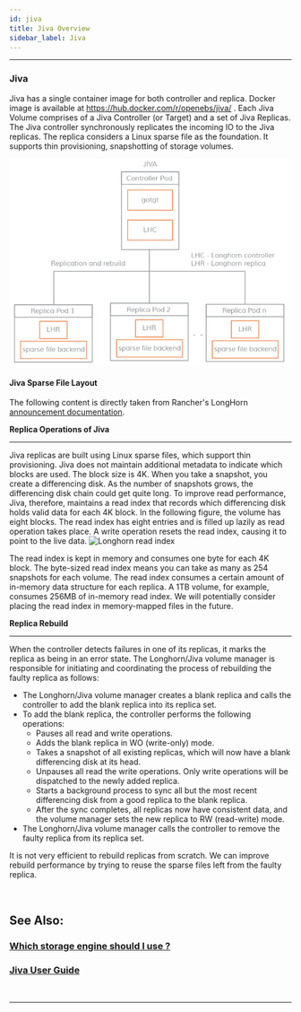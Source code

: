 ```yaml
---
id: jiva
title: Jiva Overview
sidebar_label: Jiva
---
```


------



### Jiva

Jiva has a single container image for both controller and replica. Docker image is available at https://hub.docker.com/r/openebs/jiva/ . Each Jiva Volume comprises of a Jiva Controller (or Target) and a set of Jiva Replicas. The Jiva controller synchronously replicates the incoming IO to the Jiva replicas. The replica considers a Linux sparse file as the foundation. It supports thin provisioning, snapshotting of storage volumes.

![Jiva storage engine of OpenEBS](/docs/assets/jiva.png)

#### Jiva Sparse File Layout

The following content is directly taken from Rancher's LongHorn [announcement documentation](https://rancher.com/microservices-block-storage/).

**Replica Operations of Jiva**

------

Jiva replicas are built using Linux sparse files, which support thin provisioning. Jiva does not maintain additional metadata to indicate which blocks are used. The block size is 4K. When you take a snapshot, you create a differencing disk. As the number of snapshots grows, the differencing disk chain could get quite long. To improve read performance, Jiva, therefore, maintains a read index that records which differencing disk holds valid data for each 4K block. In the following figure, the volume has eight blocks. The read index has eight entries and is filled up lazily as read operation takes place. A write operation resets the read index, causing it to point to the live data. ![Longhorn read index](http://cdn.rancher.com/wp-content/uploads/2017/04/14095610/Longhorn-blog-3.png)



The read index is kept in memory and consumes one byte for each 4K block. The byte-sized read index means you can take as many as 254 snapshots for each volume. The read index consumes a certain amount of in-memory data structure for each replica. A 1TB volume, for example, consumes 256MB of in-memory read index. We will potentially consider placing the read index in memory-mapped files in the future.

**Replica Rebuild**

------

When the controller detects failures in one of its replicas, it marks the replica as being in an error state. The Longhorn/Jiva volume manager is responsible for initiating and coordinating the process of rebuilding the faulty replica as follows:

- The Longhorn/Jiva volume manager creates a blank replica and calls the controller to add the blank replica into its replica set.
- To add the blank replica, the controller performs the following operations:
  - Pauses all read and write operations.
  - Adds the blank replica in WO (write-only) mode.
  - Takes a snapshot of all existing replicas, which will now have a blank differencing disk at its head.
  - Unpauses all read the write operations. Only write operations will be dispatched to the newly added replica.
  - Starts a background process to sync all but the most recent differencing disk from a good replica to the blank replica.
  - After the sync completes, all replicas now have consistent data, and the volume manager sets the new replica to RW (read-write) mode.
- The Longhorn/Jiva volume manager calls the controller to remove the faulty replica from its replica set.

It is not very efficient to rebuild replicas from scratch. We can improve rebuild performance by trying to reuse the sparse files left from the faulty replica.



<br>

## See Also:

### [Which storage engine should I use ?](/docs/next/casengines.html#cstor-vs-jiva-vs-localpv-features-comparison)

### [Jiva User Guide ](/docs/next/jivaguide.html)

<br>

<hr>

<br>





<!-- Hotjar Tracking Code for https://docs.openebs.io -->

<script>
   (function(h,o,t,j,a,r){
       h.hj=h.hj||function(){(h.hj.q=h.hj.q||[]).push(arguments)};
       h._hjSettings={hjid:785693,hjsv:6};
       a=o.getElementsByTagName('head')[0];
       r=o.createElement('script');r.async=1;
       r.src=t+h._hjSettings.hjid+j+h._hjSettings.hjsv;
       a.appendChild(r);
   })(window,document,'https://static.hotjar.com/c/hotjar-','.js?sv=');
</script>

<!-- Global site tag (gtag.js) - Google Analytics -->
<script async src="https://www.googletagmanager.com/gtag/js?id=UA-92076314-12"></script>
<script>
  window.dataLayer = window.dataLayer || [];
  function gtag(){dataLayer.push(arguments);}
  gtag('js', new Date());

  gtag('config', 'UA-92076314-12');
</script>
